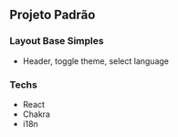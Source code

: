 ## Projeto Padrão

### Layout Base Simples
-  Header, toggle theme, select language

### Techs
- React
- Chakra 
- i18n
